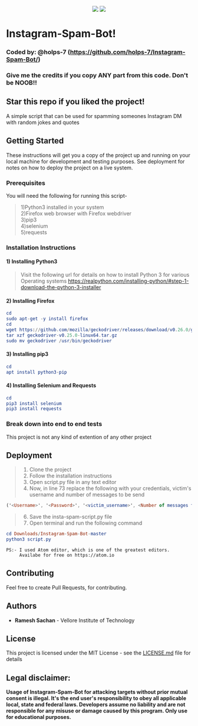 <center>
  
![](https://img.shields.io/badge/author-Ramesh%20Sachan-brightgreen) ![](https://img.shields.io/badge/licence-MIT-green)

</center>

# Instagram-Spam-Bot!
### Coded by: @holps-7 (https://github.com/holps-7/Instagram-Spam-Bot/)
### Give me the credits if you copy ANY part from this code. Don't be NOOB!!
## Star this repo if you liked the project!

A simple script that can be used for spamming someones Instagram DM with random jokes and quotes


## Getting Started

These instructions will get you a copy of the project up and running on your local machine for development and testing purposes. See deployment for notes on how to deploy the project on a live system.



### Prerequisites

You will need the following for running this script-<br/>
>1)Python3 installed in your system<br/>
>2)Firefox web browser with Firefox webdriver<br/>
>3)pip3<br/>
>4)selenium<br/>
>5)requests<br/>



### Installation Instructions

#### 1) Installing Python3
>Visit the following url for details on how to install Python 3 for various Operating systems https://realpython.com/installing-python/#step-1-download-the-python-3-installer


#### 2) Installing Firefox
```elm
cd
sudo apt-get -y install firefox
cd
wget https://github.com/mozilla/geckodriver/releases/download/v0.26.0/geckodriver-v0.26.0-linux64.tar.gz
tar xzf geckodriver-v0.25.0-linux64.tar.gz
sudo mv geckodriver /usr/bin/geckodriver
```


#### 3) Installing pip3
```elm
cd
apt install python3-pip
```


#### 4) Installing Selenium and Requests
```elm
cd
pip3 install selenium
pip3 install requests
```



### Break down into end to end tests

This project is not any kind of extention of any other project



## Deployment

>1. Clone the project<br/>
>2. Follow the installation instructions<br/>
>3. Open script.py file in any text editor<br/>
>4. Now, in line 73 replace the following with your credentials, victim's username and number of messages to be send<br/>
```elm
('<Username>', '<Password>', '<victim_username>', <Number of messages to be spammed>)
```
>6. Save the insta-spam-script.py file<br/>
>7. Open terminal and run the following command<br/>
```elm
cd Downloads/Instagram-Spam-Bot-master
python3 script.py
```

    PS:- I used Atom editor, which is one of the greatest editors.
         Availabe for free on https://atom.io

## Contributing

Feel free to create Pull Requests, for contributing.


## Authors

  * **Ramesh Sachan** - Vellore Institute of Technology

## License

This project is licensed under the MIT License - see the [LICENSE.md](LICENSE.md) file for details



## Legal disclaimer:

**Usage of Instagram-Spam-Bot for attacking targets without prior mutual consent is illegal. It's the end user's responsibility to obey all applicable local, state and federal laws. Developers assume no liability and are not responsible for any misuse or damage caused by this program. Only use for educational purposes.**
